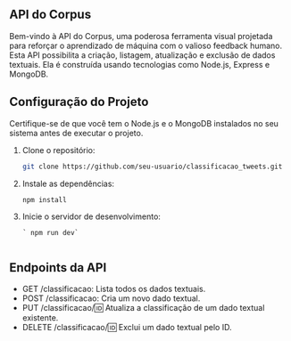 ## API do Corpus

Bem-vindo à API do Corpus, uma poderosa ferramenta visual projetada para reforçar o aprendizado de máquina com o valioso feedback humano. Esta API possibilita a criação, listagem, atualização e exclusão de dados textuais. Ela é construída usando tecnologias como Node.js, Express e MongoDB.


## Configuração do Projeto

Certifique-se de que você tem o Node.js e o MongoDB instalados no seu sistema antes de executar o projeto.

1. Clone o repositório:
   ```sh
   git clone https://github.com/seu-usuario/classificacao_tweets.git

2.  Instale as dependências:
    ```cd classificacao_tweets
    npm install

3. Inicie o servidor de desenvolvimento:
   ```
   ` npm run dev`


## Endpoints da API

- GET /classificacao: Lista todos os dados textuais.
- POST /classificacao: Cria um novo dado textual.
- PUT /classificacao/:id: Atualiza a classificação de um dado textual existente.
- DELETE /classificacao/:id: Exclui um dado textual pelo ID.
